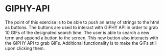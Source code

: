 # GIPHY-API

The point of this exercise is to be able to push an array of strings to the html as buttons.   The buttons are used to interact with GIPHY API in order to grab 10 GIFs of the designated search time.  The user is able to search a new term and append a button to the screen,  This new button also interacts with the GIPHY API to grab GIFs.  Additional functionality is to make the GIFs still upon clicking them.
